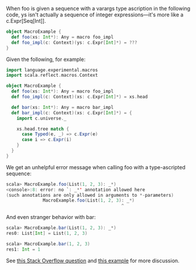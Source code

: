 When foo is given a sequence with a varargs type ascription in the following code, ys isn't actually a sequence of integer expressions—it's more like a c.Expr[Seq[Int]].

```scala
object MacroExample {
  def foo(xs: Int*): Any = macro foo_impl
  def foo_impl(c: Context)(ys: c.Expr[Int]*) = ???
}
```

Given the following, for example:

```scala
import language.experimental.macros
import scala.reflect.macros.Context

object MacroExample {
  def foo(xs: Int*): Any = macro foo_impl
  def foo_impl(c: Context)(xs: c.Expr[Int]*) = xs.head

  def bar(xs: Int*): Any = macro bar_impl
  def bar_impl(c: Context)(xs: c.Expr[Int]*) = {
    import c.universe._

    xs.head.tree match {
      case Typed(e, _) => c.Expr(e)
      case i => c.Expr(i)
    }
  }
}
```

We get an unhelpful error message when calling foo with a type-ascripted sequence:

```scala
scala> MacroExample.foo(List(1, 2, 3): _*)
<console>:8: error: no `: _*' annotation allowed here
(such annotations are only allowed in arguments to *-parameters)
              MacroExample.foo(List(1, 2, 3): _*)
                                            ^
```

And even stranger behavior with bar:

```scala
scala> MacroExample.bar(List(1, 2, 3): _*)
res0: List[Int] = List(1, 2, 3)

scala> MacroExample.bar(1, 2, 3)
res1: Int = 1
```

See [this Stack Overflow question](http://stackoverflow.com/q/13663216/334519) and [this example](https://gist.github.com/4191360) for more discussion.
